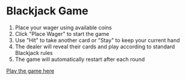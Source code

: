 # Blackjack Game

1. Place your wager using available coins
2. Click "Place Wager" to start the game
3. Use "Hit" to take another card or "Stay" to keep your current hand
4. The dealer will reveal their cards and play according to standard Blackjack rules
5. The game will automatically restart after each round

[Play the game here](https://emilyynorton.github.io/BlackJack/)
